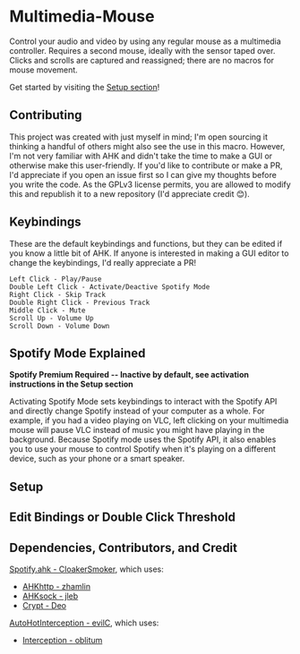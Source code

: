 # Multimedia-Mouse
Control your audio and video by using any regular mouse as a multimedia controller. Requires a second mouse, ideally with the sensor taped over. Clicks and scrolls are captured and reassigned; there are no macros for mouse movement.

Get started by visiting the [Setup section](https://github.com/arimgibson/Multimedia-Mouse#Setup)!

## Contributing
This project was created with just myself in mind; I'm open sourcing it thinking a handful of others might also see the use in this macro. However, I'm not very familiar with AHK and didn't take the time to make a GUI or otherwise make this user-friendly. If you'd like to contribute or make a PR, I'd appreciate if you open an issue first so I can give my thoughts before you write the code. As the GPLv3 license permits, you are allowed to modify this and republish it to a new repository (I'd appreciate credit 😊).

## Keybindings
These are the default keybindings and functions, but they can be edited if you know a little bit of AHK. If anyone is interested in making a GUI editor to change the keybindings, I'd really appreciate a PR!

    Left Click - Play/Pause
    Double Left Click - Activate/Deactive Spotify Mode
    Right Click - Skip Track
    Double Right Click - Previous Track
    Middle Click - Mute
    Scroll Up - Volume Up
    Scroll Down - Volume Down

## Spotify Mode Explained
**Spotify Premium Required -- Inactive by default, see activation instructions in the Setup section**

Activating Spotify Mode sets keybindings to interact with the Spotify API and directly change Spotify instead of your computer as a whole. For example, if you had a video playing on VLC, left clicking on your multimedia mouse will pause VLC instead of music you might have playing in the background. Because Spotify mode uses the Spotify API, it also enables you to use your mouse to control Spotify when it's playing on a different device, such as your phone or a smart speaker.

## Setup

## Edit Bindings or Double Click Threshold

## Dependencies, Contributors, and Credit
[Spotify.ahk - CloakerSmoker](https://github.com/CloakerSmoker/Spotify.ahk), which uses:
 - [AHKhttp - zhamlin](https://github.com/zhamlin/AHKhttp)
 - [AHKsock - jleb](https://github.com/jleb/AHKsock)
 - [Crypt - Deo](https://autohotkey.com/board/topic/67155-ahk-l-crypt-ahk-cryptography-class-encryption-hashing/)

[AutoHotInterception - evilC](https://github.com/evilC/AutoHotInterception), which uses:
- [Interception - oblitum](https://github.com/oblitum/Interception) 
